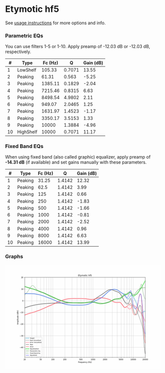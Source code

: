 # Etymotic hf5
See [usage instructions](https://github.com/jaakkopasanen/AutoEq#usage) for more options and info.

### Parametric EQs
You can use filters 1-5 or 1-10. Apply preamp of -12.03 dB or -12.03 dB, respectively.

|   # | Type      |   Fc (Hz) |      Q |   Gain (dB) |
|-----|-----------|-----------|--------|-------------|
|   1 | LowShelf  |    105.33 | 0.7071 |       13.55 |
|   2 | Peaking   |     61.31 | 0.563  |       -5.25 |
|   3 | Peaking   |   1385.11 | 0.1829 |       -2.04 |
|   4 | Peaking   |   7215.46 | 0.8315 |        6.63 |
|   5 | Peaking   |   8498.54 | 4.9802 |        2.11 |
|   6 | Peaking   |    949.07 | 2.0465 |        1.25 |
|   7 | Peaking   |   1631.97 | 1.4523 |       -1.17 |
|   8 | Peaking   |   3350.17 | 3.5153 |        1.33 |
|   9 | Peaking   |  10000    | 1.3884 |       -4.96 |
|  10 | HighShelf |  10000    | 0.7071 |       11.17 |

### Fixed Band EQs
When using fixed band (also called graphic) equalizer, apply preamp of **-14.31 dB** (if available) and set gains manually with these parameters.

|   # | Type    |   Fc (Hz) |      Q |   Gain (dB) |
|-----|---------|-----------|--------|-------------|
|   1 | Peaking |     31.25 | 1.4142 |       12.32 |
|   2 | Peaking |     62.5  | 1.4142 |        3.99 |
|   3 | Peaking |    125    | 1.4142 |        0.66 |
|   4 | Peaking |    250    | 1.4142 |       -1.83 |
|   5 | Peaking |    500    | 1.4142 |       -1.66 |
|   6 | Peaking |   1000    | 1.4142 |       -0.81 |
|   7 | Peaking |   2000    | 1.4142 |       -2.52 |
|   8 | Peaking |   4000    | 1.4142 |        0.96 |
|   9 | Peaking |   8000    | 1.4142 |        6.63 |
|  10 | Peaking |  16000    | 1.4142 |       13.99 |

### Graphs
![](./Etymotic%20hf5.png)
